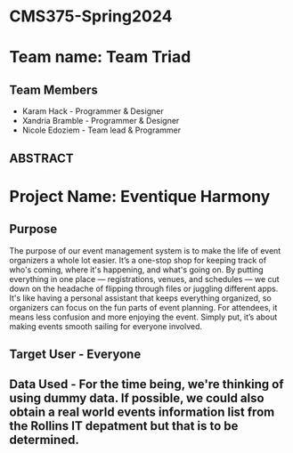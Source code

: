 # CMS375-Spring2024



# Team name: Team Triad

## Team Members
  - Karam Hack - Programmer & Designer
  - Xandria Bramble - Programmer & Designer
  - Nicole Edoziem - Team lead & Programmer

## ABSTRACT
  # Project Name: Eventique Harmony

## Purpose 
The purpose of our event management system is to make the life of event organizers a whole lot easier. It’s a one-stop shop for keeping track of who's coming, where it's happening, and what's going on. By putting everything in one place — registrations, venues, and schedules — we cut down on the headache of flipping through files or juggling different apps. It's like having a personal assistant that keeps everything organized, so organizers can focus on the fun parts of event planning. For attendees, it means less confusion and more enjoying the event. Simply put, it’s about making events smooth sailing for everyone involved.

## Target User - Everyone

## Data Used - For the time being, we're thinking of using dummy data. If possible, we could also obtain a real world events information list from the Rollins IT depatment but that is to be determined.


